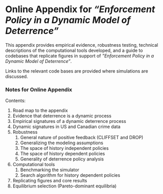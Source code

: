 # Online Appendix for *“Enforcement Policy in a Dynamic Model of Deterrence”*

This appendix provides empirical evidence, robustness testing, technical descriptions of the computational tools developed, and a guide to codebases that replicate figures in support of *”Enforcement Policy in a Dynamic Model of Deterrence”*. 

Links to the relevant code bases are provided where simulations are discussed.

### Notes for Online Appendix

Contents:

1. Road map to the appendix
2. Evidence that deterrence is a dynamic process
3. Empirical signatures of a dynamic deterrence process
4. Dynamic signatures in US and Canadian crime data
5. Robustness
    1. General nature of positive feedback (CLIFFSET and DROP)
    2. Generalizing the modeling assumptions
    3. The space of history independent policies
    4. The space of history dependent policies
    5. Generality of deterrence policy analysis
6. Computational tools
    1. Benchmarking the simulator
    2. Search algorithm for history dependent policies
7. Replicating figures and core results
8. Equilibrium selection (Pareto-dominant equilibria)

